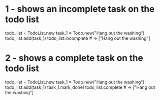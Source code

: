 # 1 - shows an incomplete task on the todo list
todo_list = TodoList.new
task_1 = Todo.new("Hang out the washing")
todo_list.add(task_1)
todo_list.incomplete # => ["Hang out the washing"]

# 2 - shows a complete task on the todo list
todo_list = TodoList.new
task_1 = Todo.new("Hang out the washing")
todo_list.add(task_1)
task_1.mark_done!
todo_list.complete # => ["Hang out the washing"]
